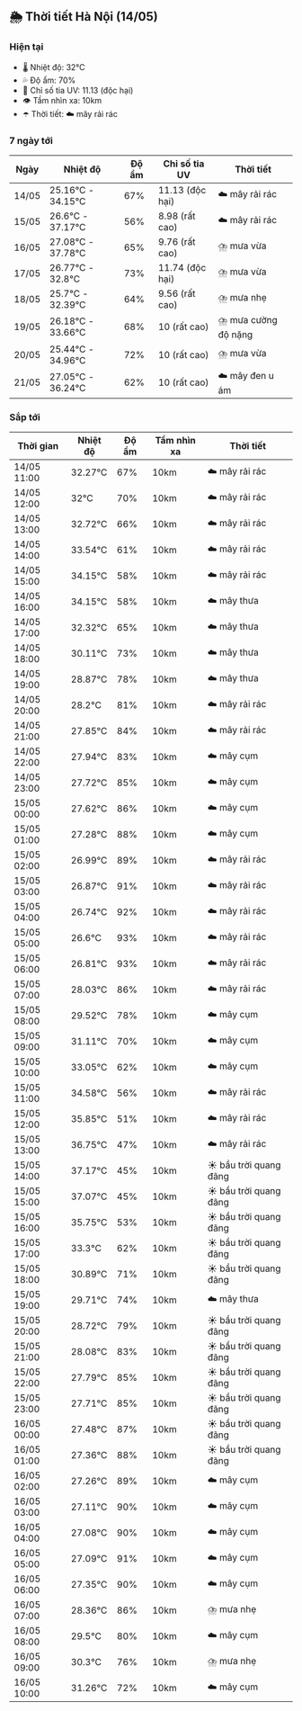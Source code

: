 ## 🌦️ Thời tiết Hà Nội (14/05)

### Hiện tại

- 🌡️ Nhiệt độ: 32℃
- 💦 Độ ẩm: 70%
- 🌟 Chỉ số tia UV: 11.13 (độc hại)
- 👁️ Tầm nhìn xa: 10km
- ☂️ Thời tiết: ☁️ mây rải rác

### 7 ngày tới

| Ngày | Nhiệt độ | Độ ẩm | Chỉ số tia UV | Thời tiết |
| --- | --- | --- | --- | --- |
| 14/05 | 25.16℃ - 34.15℃ | 67% | 11.13 (độc hại) | ☁️ mây rải rác |
| 15/05 | 26.6℃ - 37.17℃ | 56% | 8.98 (rất cao) | ☁️ mây rải rác |
| 16/05 | 27.08℃ - 37.78℃ | 65% | 9.76 (rất cao) | ⛈️ mưa vừa |
| 17/05 | 26.77℃ - 32.8℃ | 73% | 11.74 (độc hại) | ⛈️ mưa vừa |
| 18/05 | 25.7℃ - 32.39℃ | 64% | 9.56 (rất cao) | ⛈️ mưa nhẹ |
| 19/05 | 26.18℃ - 33.66℃ | 68% | 10 (rất cao) | ⛈️ mưa cường độ nặng |
| 20/05 | 25.44℃ - 34.96℃ | 72% | 10 (rất cao) | ⛈️ mưa vừa |
| 21/05 | 27.05℃ - 36.24℃ | 62% | 10 (rất cao) | ☁️ mây đen u ám |

### Sắp tới

| Thời gian | Nhiệt độ | Độ ẩm | Tầm nhìn xa | Thời tiết |
| --- | --- | --- | --- | --- |
| 14/05 11:00 | 32.27℃ | 67% | 10km | ☁️ mây rải rác |
| 14/05 12:00 | 32℃ | 70% | 10km | ☁️ mây rải rác |
| 14/05 13:00 | 32.72℃ | 66% | 10km | ☁️ mây rải rác |
| 14/05 14:00 | 33.54℃ | 61% | 10km | ☁️ mây rải rác |
| 14/05 15:00 | 34.15℃ | 58% | 10km | ☁️ mây rải rác |
| 14/05 16:00 | 34.15℃ | 58% | 10km | ☁️ mây thưa |
| 14/05 17:00 | 32.32℃ | 65% | 10km | ☁️ mây thưa |
| 14/05 18:00 | 30.11℃ | 73% | 10km | ☁️ mây thưa |
| 14/05 19:00 | 28.87℃ | 78% | 10km | ☁️ mây thưa |
| 14/05 20:00 | 28.2℃ | 81% | 10km | ☁️ mây rải rác |
| 14/05 21:00 | 27.85℃ | 84% | 10km | ☁️ mây rải rác |
| 14/05 22:00 | 27.94℃ | 83% | 10km | ☁️ mây cụm |
| 14/05 23:00 | 27.72℃ | 85% | 10km | ☁️ mây cụm |
| 15/05 00:00 | 27.62℃ | 86% | 10km | ☁️ mây cụm |
| 15/05 01:00 | 27.28℃ | 88% | 10km | ☁️ mây cụm |
| 15/05 02:00 | 26.99℃ | 89% | 10km | ☁️ mây rải rác |
| 15/05 03:00 | 26.87℃ | 91% | 10km | ☁️ mây rải rác |
| 15/05 04:00 | 26.74℃ | 92% | 10km | ☁️ mây rải rác |
| 15/05 05:00 | 26.6℃ | 93% | 10km | ☁️ mây rải rác |
| 15/05 06:00 | 26.81℃ | 93% | 10km | ☁️ mây rải rác |
| 15/05 07:00 | 28.03℃ | 86% | 10km | ☁️ mây rải rác |
| 15/05 08:00 | 29.52℃ | 78% | 10km | ☁️ mây cụm |
| 15/05 09:00 | 31.11℃ | 70% | 10km | ☁️ mây cụm |
| 15/05 10:00 | 33.05℃ | 62% | 10km | ☁️ mây cụm |
| 15/05 11:00 | 34.58℃ | 56% | 10km | ☁️ mây rải rác |
| 15/05 12:00 | 35.85℃ | 51% | 10km | ☁️ mây rải rác |
| 15/05 13:00 | 36.75℃ | 47% | 10km | ☁️ mây rải rác |
| 15/05 14:00 | 37.17℃ | 45% | 10km | ☀️ bầu trời quang đãng |
| 15/05 15:00 | 37.07℃ | 45% | 10km | ☀️ bầu trời quang đãng |
| 15/05 16:00 | 35.75℃ | 53% | 10km | ☀️ bầu trời quang đãng |
| 15/05 17:00 | 33.3℃ | 62% | 10km | ☀️ bầu trời quang đãng |
| 15/05 18:00 | 30.89℃ | 71% | 10km | ☀️ bầu trời quang đãng |
| 15/05 19:00 | 29.71℃ | 74% | 10km | ☁️ mây thưa |
| 15/05 20:00 | 28.72℃ | 79% | 10km | ☀️ bầu trời quang đãng |
| 15/05 21:00 | 28.08℃ | 83% | 10km | ☀️ bầu trời quang đãng |
| 15/05 22:00 | 27.79℃ | 85% | 10km | ☀️ bầu trời quang đãng |
| 15/05 23:00 | 27.71℃ | 85% | 10km | ☀️ bầu trời quang đãng |
| 16/05 00:00 | 27.48℃ | 87% | 10km | ☀️ bầu trời quang đãng |
| 16/05 01:00 | 27.36℃ | 88% | 10km | ☀️ bầu trời quang đãng |
| 16/05 02:00 | 27.26℃ | 89% | 10km | ☁️ mây cụm |
| 16/05 03:00 | 27.11℃ | 90% | 10km | ☁️ mây cụm |
| 16/05 04:00 | 27.08℃ | 90% | 10km | ☁️ mây cụm |
| 16/05 05:00 | 27.09℃ | 91% | 10km | ☁️ mây cụm |
| 16/05 06:00 | 27.35℃ | 90% | 10km | ☁️ mây cụm |
| 16/05 07:00 | 28.36℃ | 86% | 10km | ⛈️ mưa nhẹ |
| 16/05 08:00 | 29.5℃ | 80% | 10km | ☁️ mây cụm |
| 16/05 09:00 | 30.3℃ | 76% | 10km | ⛈️ mưa nhẹ |
| 16/05 10:00 | 31.26℃ | 72% | 10km | ☁️ mây cụm |
